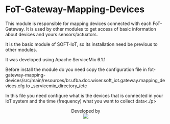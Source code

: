 # FoT-Gateway-Mapping-Devices

<p>This module is responsible for mapping devices connected with each FoT-Gateway. It is used by other modules to get access of basic information about devices and yours sensors/actuators.</p>
<p>It is the basic module of SOFT-IoT, so its installation need be previous to other modules.</p>

<p>It was developed using Apache ServiceMix 6.1.1</p>


<p>Before install the module do you need copy the configuration file in fot-gateway-mapping-devices/src/main/resources/br.ufba.dcc.wiser.soft_iot.gateway.mapping_devices.cfg to _servicemix_directory_/etc</p>

<p>In this file you need configure what is the devices that is connected in your IoT system and the time (frequency) what you want to collect data<./p>

<p align="center">
	Developed by </br>
  <img src="https://wiki.dcc.ufba.br/pub/SmartUFBA/ProjectLogo/wiserufbalogo.jpg"/>
</p>


